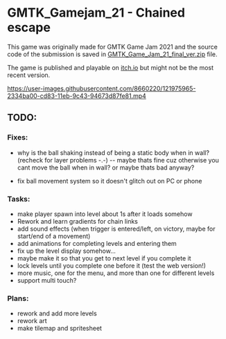 # GMTK_Gamejam_21 - Chained escape

This game was originally made for GMTK Game Jam 2021 and the source code of the submission is saved in [GMTK_Game_Jam_21_final_ver.zip](https://github.com/markman4897/GMTK_Gamejam_21/blob/main/GMTK_Game_Jam_21_final_ver.zip) file.

The game is published and playable on [itch.io](https://markman4897.itch.io/chained-escape) but might not be the most recent version.

https://user-images.githubusercontent.com/8660220/121975965-2334ba00-cd83-11eb-9c43-94673d87fe81.mp4

## TODO:

### Fixes:

- why is the ball shaking instead of being a static body when in wall? (recheck for layer problems -.-) -- maybe thats fine cuz otherwise you cant move the ball when in wall? or maybe thats bad anyway?

- fix ball movement system so it doesn't glitch out on PC or phone

### Tasks:

- make player spawn into level about 1s after it loads somehow
- Rework and learn gradients for chain links
- add sound effects (when trigger is entered/left, on victory, maybe for start/end of a movement)
- add animations for completing levels and entering them
- fix up the level display somehow...
- maybe make it so that you get to next level if you complete it
- lock levels until you complete one before it (test the web version!)
- more music, one for the menu, and more than one for different levels
- support multi touch?

### Plans:

- rework and add more levels
- rework art
- make tilemap and spritesheet